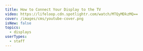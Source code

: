 ```yaml
---
title: How to Connect Your Display to the TV
video: https://lifeloop.cdn.spotlightr.com/watch/MTQyMDkzMQ==
cover: /images/cms/youtube-cover.png
isNew: false
topics:
  - displays
userTypes:
  - staff
---
```

